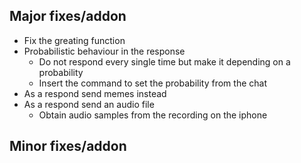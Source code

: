 ## Major fixes/addon
- Fix the greating function
- Probabilistic behaviour in the response
    - Do not respond every single time but make it depending on a probability
    - Insert the command to set the probability from the chat
- As a respond send memes instead
- As a respond send an audio file
    - Obtain audio samples from the recording on the iphone

## Minor fixes/addon
